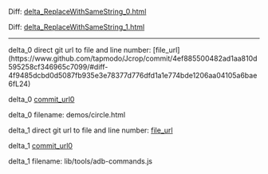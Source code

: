 Diff: [delta_ReplaceWithSameString_0.html](./delta_ReplaceWithSameString_0.html)

Diff: [delta_ReplaceWithSameString_1.html](./delta_ReplaceWithSameString_1.html)

<hr>
delta_0 direct git url to file and line number: [file_url](https://www.github.com/tapmodo/Jcrop/commit/4ef885500482ad1aa810d595258cf346965c7099/#diff-4f9485dcbd0d5087fb935e3e78377d776dfd1a1e774bde1206aa04105a6bae6fL24)

delta_0 [commit_url0](https://www.github.com/tapmodo/Jcrop/commit/4ef885500482ad1aa810d595258cf346965c7099)

delta_0 filename: demos/circle.html



delta_1 direct git url to file and line number: [file_url](https://www.github.com/appium/appium-adb/commit/ef43c9749fa8302a32202be0e1eac7f48744982e/#diff-da488f71a078a36fa4fa8b5e5b4c8cf9f441f78d018fb3014e16a9d7f36a1652L220)

delta_1 [commit_url0](https://www.github.com/appium/appium-adb/commit/ef43c9749fa8302a32202be0e1eac7f48744982e)

delta_1 filename: lib/tools/adb-commands.js



